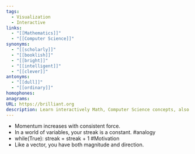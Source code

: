 ```yaml
---
tags:
  - Visualization
  - Interactive
links:
  - "[[Mathematics]]"
  - "[[Computer Science]]"
synonyms:
  - "[[scholarly]]"
  - "[[booklish]]"
  - "[[bright]]"
  - "[[intelligent]]"
  - "[[clever]]"
antonyms:
  - "[[dull]]"
  - "[[ordinary]]"
homophones: 
anagrams: 
URL: https://brilliant.org
description: Learn interactively Math, Computer Science concepts, also English
---
```

- Momentum increases with consistent force.
- In a world of variables, your streak is a constant. #analogy
- while(True): streak = streak + 1 #Motivation 
- Like a vector, you have both magnitude and direction.